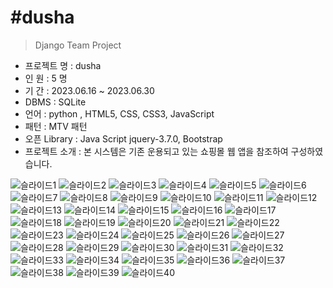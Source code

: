 #dusha
=========
> Django Team Project

- 프로젝트 명 : dusha <br>
- 인 원 : 5 명 <br>
- 기 간 : 2023.06.16 ~ 2023.06.30 <br>
- DBMS : SQLite <br>
- 언어 : python , HTML5, CSS, CSS3, JavaScript <br>
- 패턴 : MTV 패턴 <br>
- 오픈 Library : Java Script jquery-3.7.0, Bootstrap <br>
- 프로젝트 소개 : 본 시스템은 기존 운용되고 있는 쇼핑몰 웹 앱을 참조하여 구성하였습니다.<br>


![슬라이드1](https://github.com/KR-VICTOR-LEE/Django_project_dusha/assets/69022319/900c8500-5a02-4a9e-8f04-b802009ecc75)
![슬라이드2](https://github.com/KR-VICTOR-LEE/Django_project_dusha/assets/69022319/4c6e402f-f878-4b97-902a-9c2c32c340c8)
![슬라이드3](https://github.com/KR-VICTOR-LEE/Django_project_dusha/assets/69022319/6e9cfa2c-9bbd-45de-869b-8228714fdfef)
![슬라이드4](https://github.com/KR-VICTOR-LEE/Django_project_dusha/assets/69022319/4b7e135a-026f-4b98-9bcb-8166ad9a6a37)
![슬라이드5](https://github.com/KR-VICTOR-LEE/Django_project_dusha/assets/69022319/b2deb944-d407-4e61-ad0e-5217d5c10e06)
![슬라이드6](https://github.com/KR-VICTOR-LEE/Django_project_dusha/assets/69022319/0fe28634-b752-478f-847e-66cd95d04884)
![슬라이드7](https://github.com/KR-VICTOR-LEE/Django_project_dusha/assets/69022319/499c9a3c-1177-4fc0-b67e-4790703fd7e4)
![슬라이드8](https://github.com/KR-VICTOR-LEE/Django_project_dusha/assets/69022319/c337d96e-221e-49a5-9e7c-dc2f750fbe57)
![슬라이드9](https://github.com/KR-VICTOR-LEE/Django_project_dusha/assets/69022319/5eb16d66-cf9f-4533-b23d-db2eff85079a)
![슬라이드10](https://github.com/KR-VICTOR-LEE/Django_project_dusha/assets/69022319/cf4e840e-80d8-45b0-b929-35174fb65248)
![슬라이드11](https://github.com/KR-VICTOR-LEE/Django_project_dusha/assets/69022319/b08e99c0-383a-4447-8c69-62a49c55ba10)
![슬라이드12](https://github.com/KR-VICTOR-LEE/Django_project_dusha/assets/69022319/7422752f-f5f7-4a0c-91e2-7415899a1284)
![슬라이드13](https://github.com/KR-VICTOR-LEE/Django_project_dusha/assets/69022319/0a193fc5-fc56-425d-8339-66f0cbbc2981)
![슬라이드14](https://github.com/KR-VICTOR-LEE/Django_project_dusha/assets/69022319/8e5c9b2d-4dcd-4157-b18d-b9e2a4a53f4f)
![슬라이드15](https://github.com/KR-VICTOR-LEE/Django_project_dusha/assets/69022319/4e0bec26-911c-45b7-84b7-c374b7acefc3)
![슬라이드16](https://github.com/KR-VICTOR-LEE/Django_project_dusha/assets/69022319/4daefe51-f347-4386-af05-8e1c8035ddc2)
![슬라이드17](https://github.com/KR-VICTOR-LEE/Django_project_dusha/assets/69022319/c8884239-d87e-45ce-9a7a-0e370cc5ec92)
![슬라이드18](https://github.com/KR-VICTOR-LEE/Django_project_dusha/assets/69022319/e36a2f8f-b956-4ecc-ba60-3f4a706b0b8f)
![슬라이드19](https://github.com/KR-VICTOR-LEE/Django_project_dusha/assets/69022319/280da226-4996-4f36-a31a-48905238bfec)
![슬라이드20](https://github.com/KR-VICTOR-LEE/Django_project_dusha/assets/69022319/d88f84c6-6358-4769-98f9-a0e319de5340)
![슬라이드21](https://github.com/KR-VICTOR-LEE/Django_project_dusha/assets/69022319/bab808c5-a41b-49a2-9b41-4639ff6ae4fd)
![슬라이드22](https://github.com/KR-VICTOR-LEE/Django_project_dusha/assets/69022319/0d284e06-c032-4c2f-a0fb-f7679d8bfc89)
![슬라이드23](https://github.com/KR-VICTOR-LEE/Django_project_dusha/assets/69022319/d18f11cf-9c6b-4920-b26d-49f5d7a3e86e)
![슬라이드24](https://github.com/KR-VICTOR-LEE/Django_project_dusha/assets/69022319/73c7f1e8-1723-4e87-84ac-a545b97bbed4)
![슬라이드25](https://github.com/KR-VICTOR-LEE/Django_project_dusha/assets/69022319/d2c9170f-b45b-476c-a551-d09a08baabc0)
![슬라이드26](https://github.com/KR-VICTOR-LEE/Django_project_dusha/assets/69022319/4646a8cf-fafb-4716-8ee4-42ed0fad7c4a)
![슬라이드27](https://github.com/KR-VICTOR-LEE/Django_project_dusha/assets/69022319/0a2b16e5-e17a-4e4b-b55c-2b6127af859a)
![슬라이드28](https://github.com/KR-VICTOR-LEE/Django_project_dusha/assets/69022319/3886d85e-083d-4dae-92a0-f04bccc7d4d7)
![슬라이드29](https://github.com/KR-VICTOR-LEE/Django_project_dusha/assets/69022319/babe43d0-de84-4082-9eb9-9c30afea5834)
![슬라이드30](https://github.com/KR-VICTOR-LEE/Django_project_dusha/assets/69022319/69128f07-dc2b-4d1f-9963-99cc6b190889)
![슬라이드31](https://github.com/KR-VICTOR-LEE/Django_project_dusha/assets/69022319/e2807151-9fb5-4690-a81b-e7f2da263e23)
![슬라이드32](https://github.com/KR-VICTOR-LEE/Django_project_dusha/assets/69022319/3235cc6d-8677-4af6-891c-649d25cd4734)
![슬라이드33](https://github.com/KR-VICTOR-LEE/Django_project_dusha/assets/69022319/77662f52-5bb8-4897-b538-e351817808da)
![슬라이드34](https://github.com/KR-VICTOR-LEE/Django_project_dusha/assets/69022319/3de89cdd-4a71-444a-b6f5-ea68ef6cd90a)
![슬라이드35](https://github.com/KR-VICTOR-LEE/Django_project_dusha/assets/69022319/e21fe9b2-0151-40b9-9b9b-a57fcfcbecd2)
![슬라이드36](https://github.com/KR-VICTOR-LEE/Django_project_dusha/assets/69022319/3d6f5e41-b688-41e9-8b6e-c0214eeed2aa)
![슬라이드37](https://github.com/KR-VICTOR-LEE/Django_project_dusha/assets/69022319/5cec46fd-8d92-4fc9-bd0f-8420ca4655cc)
![슬라이드38](https://github.com/KR-VICTOR-LEE/Django_project_dusha/assets/69022319/8e72b567-9d94-4cd6-a903-530c743b0fbf)
![슬라이드39](https://github.com/KR-VICTOR-LEE/Django_project_dusha/assets/69022319/5ee03c5a-a0ae-4102-8e4f-28ca2453d483)
![슬라이드40](https://github.com/KR-VICTOR-LEE/Django_project_dusha/assets/69022319/7d1c14ad-0fc3-4802-bdce-9272a0fad3f8)



